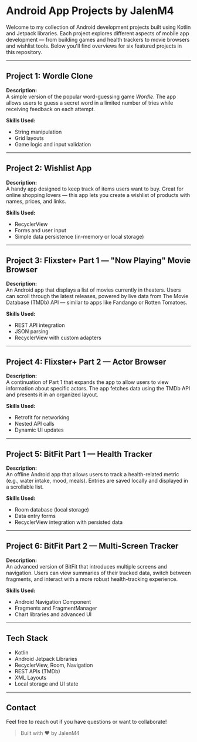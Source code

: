 #  Android App Projects by JalenM4

Welcome to my collection of Android development projects built using Kotlin and Jetpack libraries. Each project explores different aspects of mobile app development — from building games and health trackers to movie browsers and wishlist tools. Below you'll find overviews for six featured projects in this repository.

---

##  Project 1: Wordle Clone

**Description:**  
A simple version of the popular word-guessing game *Wordle*. The app allows users to guess a secret word in a limited number of tries while receiving feedback on each attempt.

**Skills Used:**
- String manipulation
- Grid layouts
- Game logic and input validation

---

##  Project 2: Wishlist App

**Description:**  
A handy app designed to keep track of items users want to buy. Great for online shopping lovers — this app lets you create a wishlist of products with names, prices, and links.

**Skills Used:**
- RecyclerView
- Forms and user input
- Simple data persistence (in-memory or local storage)

---

##  Project 3: Flixster+ Part 1 — "Now Playing" Movie Browser

**Description:**  
An Android app that displays a list of movies currently in theaters. Users can scroll through the latest releases, powered by live data from The Movie Database (TMDb) API — similar to apps like Fandango or Rotten Tomatoes.

**Skills Used:**
- REST API integration
- JSON parsing
- RecyclerView with custom adapters

---

##  Project 4: Flixster+ Part 2 — Actor Browser

**Description:**  
A continuation of Part 1 that expands the app to allow users to view information about specific actors. The app fetches data using the TMDb API and presents it in an organized layout.

**Skills Used:**
- Retrofit for networking
- Nested API calls
- Dynamic UI updates

---

##  Project 5: BitFit Part 1 — Health Tracker

**Description:**  
An offline Android app that allows users to track a health-related metric (e.g., water intake, mood, meals). Entries are saved locally and displayed in a scrollable list.

**Skills Used:**
- Room database (local storage)
- Data entry forms
- RecyclerView integration with persisted data

---

##  Project 6: BitFit Part 2 — Multi-Screen Tracker

**Description:**  
An advanced version of BitFit that introduces multiple screens and navigation. Users can view summaries of their tracked data, switch between fragments, and interact with a more robust health-tracking experience.

**Skills Used:**
- Android Navigation Component
- Fragments and FragmentManager
- Chart libraries and advanced UI

---

##  Tech Stack

- Kotlin
- Android Jetpack Libraries
- RecyclerView, Room, Navigation
- REST APIs (TMDb)
- XML Layouts
- Local storage and UI state

---

##  Contact

Feel free to reach out if you have questions or want to collaborate!

> Built with ❤️ by JalenM4
